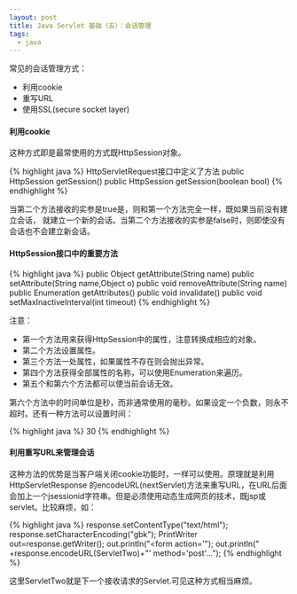 ```yaml
---
layout: post
title: Java Servlet 基础（五）：会话管理
tags:
  - java
---
```


常见的会话管理方式：
- 利用cookie
- 重写URL
- 使用SSL(secure socket layer)

#### 利用cookie
这种方式即是最常使用的方式既HttpSession对象。

{% highlight java %}
HttpServletRequest接口中定义了方法
public HttpSession getSession()
public HttpSession getSession(boolean bool)
{% endhighlight %}

当第二个方法接收的实参是true是，则和第一个方法完全一样，既如果当前没有建立会话，
就建立一个新的会话。当第二个方法接收的实参是false时，则即使没有会话也不会建立新会话。

#### HttpSession接口中的重要方法

{% highlight java %}
 public Object getAttribute(String name)
 public setAttribute(String name,Object o)
 public void removeAttribute(String name)
 public Enumeration getAttributes()
 public void invalidate()
 public void setMaxInactiveInterval(int timeout)
{% endhighlight %}

注意：
- 第一个方法用来获得HttpSession中的属性，注意转换成相应的对象。
- 第二个方法设置属性。
- 第三个方法一处属性，如果属性不存在则会抛出异常。
- 第四个方法获得全部属性的名称，可以使用Enumeration来遍历。
- 第五个和第六个方法都可以使当前会话无效。

第六个方法中的时间单位是秒，而非通常使用的毫秒。如果设定一个负数，则永不超时。还有一种方法可以设置时间：

{% highlight java %}
<session-config>
  <session-timeout>30</session-timeout>
</session-config>
{% endhighlight %}

#### 利用重写URL来管理会话
这种方法的优势是当客户端关闭cookie功能时，一样可以使用。原理就是利用HttpServletResponse 的encodeURL(nextServlet)方法来重写URL，在URL后面会加上一个jsessionid字符串。但是必须使用动态生成网页的技术，既jsp或servlet。比较麻烦，如：

{% highlight java %}
response.setContentType("text/html");
response.setCharacterEncoding("gbk");
PrintWriter out=response.getWriter();
out.println("<html><head><title>Overwrite URL</title></head><body><form action='");
out.println(" +response.encodeURL(ServletTwo)+"' method='post'...");
{% endhighlight %}

这里ServletTwo就是下一个接收请求的Servlet.可见这种方式相当麻烦。
